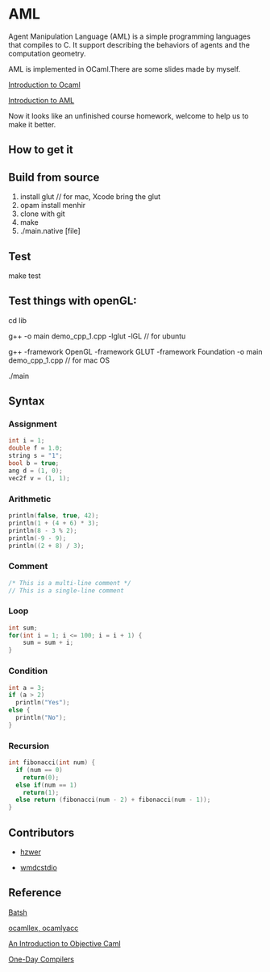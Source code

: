 # AML

Agent Manipulation Language (AML) is a simple programming languages that compiles to C. It support describing the behaviors of agents and the computation geometry.

AML is implemented in OCaml.There are some slides made by myself.

[Introduction to Ocaml](https://drive.google.com/file/d/1EE53Btye7TAuW0bBTSjNVrvH-40I1ifR/view?usp=sharing)

[Introduction to AML](https://drive.google.com/file/d/1BtA4K1q3Tp2fpJ_MfmQF-BdTkDTEem14/view?usp=sharing)

Now it looks like an unfinished course homework, welcome to help us to make it better.

## How to get it

## Build from source

1. install glut // for mac, Xcode bring the glut 
2. opam install menhir
3. clone with git
4. make
5. ./main.native [file]

## Test

make test

## Test things with openGL:
cd lib

g++ -o main demo_cpp_1.cpp -lglut -lGL // for ubuntu

g++ -framework OpenGL -framework GLUT -framework Foundation -o main demo_cpp_1.cpp // for mac OS

./main

## Syntax

### Assignment
```c
int i = 1;
double f = 1.0;
string s = "1";
bool b = true;
ang d = (1, 0);
vec2f v = (1, 1);
```

### Arithmetic
```c
println(false, true, 42);
println(1 + (4 + 6) * 3);
println(8 - 3 % 2);
println(-9 - 9);
println((2 + 8) / 3);
```

### Comment
```c
/* This is a multi-line comment */
// This is a single-line comment
```

### Loop
```c
int sum;
for(int i = 1; i <= 100; i = i + 1) {
    sum = sum + i;
}
```

### Condition
```c
int a = 3;
if (a > 2)
  println("Yes");
else {
  println("No");
}
```

### Recursion

```c
int fibonacci(int num) {
  if (num == 0)
    return(0);
  else if(num == 1)
    return(1);
  else return (fibonacci(num - 2) + fibonacci(num - 1));
}
```
## Contributors
* [hzwer](https://github.com/hzwer)

* [wmdcstdio](https://github.com/wmdcstdio)

## Reference

[Batsh](https://github.com/BYVoid/Batsh)

[ocamllex, ocamlyacc](http://caml.inria.fr/pub/docs/manual-ocaml/lexyacc.html)

[An Introduction to Objective Caml](http://www1.cs.columbia.edu/~sedwards/classes/2014/w4115-fall/ocaml.pdf)

[One-Day Compilers](http://venge.net/graydon/talks/mkc/html/index.html)
